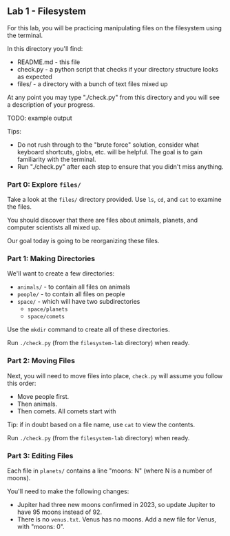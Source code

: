 ## Lab 1 - Filesystem

For this lab, you will be practicing manipulating files on the filesystem using the terminal.

In this directory you'll find:

- README.md - this file
- check.py - a python script that checks if your directory structure looks as expected
- files/ - a directory with a bunch of text files mixed up

At any point you may type "./check.py" from this directory and you will see a description of your progress.

TODO: example output

Tips:

- Do not rush through to the "brute force" solution, consider what keyboard shortcuts, globs, etc. will be helpful. The goal is to gain familiarity with the terminal.
- Run "./check.py" after each step to ensure that you didn't miss anything.

### Part 0: Explore `files/`

Take a look at the `files/` directory provided. Use `ls`, `cd`, and `cat` to examine the files.

You should discover that there are files about animals, planets, and computer scientists all mixed up.

Our goal today is going to be reorganizing these files.

### Part 1: Making Directories

We'll want to create a few directories:

- `animals/` - to contain all files on animals
- `people/` - to contain all files on people
- `space/` - which will have two subdirectories
  - `space/planets`
  - `space/comets`

Use the `mkdir` command to create all of these directories.

Run `./check.py` (from the `filesystem-lab` directory) when ready.

### Part 2: Moving Files

Next, you will need to move files into place, `check.py` will assume you follow this order:

- Move people first.
- Then animals.
- Then comets. All comets start with

Tip: if in doubt based on a file name, use `cat` to view the contents.

Run `./check.py` (from the `filesystem-lab` directory) when ready.

### Part 3: Editing Files

Each file in `planets/` contains a line "moons: N" (where N is a number of moons).

You'll need to make the following changes:

- Jupiter had three new moons confirmed in 2023, so update Jupiter to have 95 moons instead of 92.
- There is no `venus.txt`. Venus has no moons. Add a new file for Venus, with "moons: 0".
